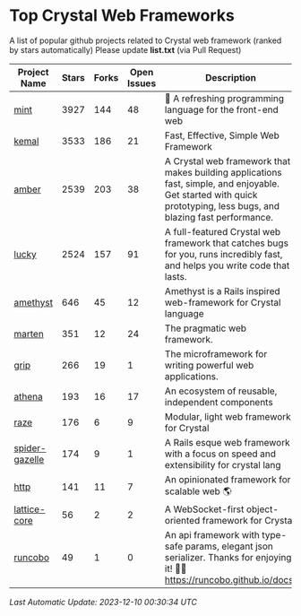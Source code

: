 # Top Crystal Web Frameworks

A list of popular github projects related to Crystal web framework (ranked by stars automatically)
Please update **list.txt** (via Pull Request)

| Project Name | Stars | Forks | Open Issues | Description | Last Commit |
| ------------ | ----- | ----- | ----------- | ----------- | ----------- |
| [mint](https://github.com/mint-lang/mint) |3927|144|48|:leaves: A refreshing programming language for the front-end web|2023-10-25T18:41:23Z|
| [kemal](https://github.com/kemalcr/kemal) |3533|186|21|Fast, Effective, Simple Web Framework|2023-10-31T10:34:15Z|
| [amber](https://github.com/amberframework/amber) |2539|203|38|A Crystal web framework that makes building applications fast, simple, and enjoyable. Get started with quick prototyping, less bugs, and blazing fast performance.|2023-11-25T01:17:47Z|
| [lucky](https://github.com/luckyframework/lucky) |2524|157|91|A full-featured Crystal web framework that catches bugs for you, runs incredibly fast, and helps you write code that lasts.|2023-12-04T16:09:33Z|
| [amethyst](https://github.com/amethyst-framework/amethyst) |646|45|12|Amethyst is a Rails inspired web-framework for Crystal language|2018-02-10T19:35:15Z|
| [marten](https://github.com/martenframework/marten) |351|12|24|The pragmatic web framework.|2023-12-04T03:39:44Z|
| [grip](https://github.com/grip-framework/grip) |266|19|1|The microframework for writing powerful web applications.|2023-11-22T21:47:59Z|
| [athena](https://github.com/athena-framework/athena) |193|16|17|An ecosystem of reusable, independent components|2023-12-02T19:51:05Z|
| [raze](https://github.com/samueleaton/raze) |176|6|9|Modular, light web framework for Crystal|2021-01-02T01:20:01Z|
| [spider-gazelle](https://github.com/spider-gazelle/spider-gazelle) |174|9|1|A Rails esque web framework with a focus on speed and extensibility for crystal lang|2023-11-12T20:56:42Z|
| [http](https://github.com/onyxframework/http) |141|11|7|An opinionated framework for scalable web 🌎|2019-08-13T09:00:30Z|
| [lattice-core](https://github.com/jasonl99/lattice-core) |56|2|2|A WebSocket-first object-oriented framework for Crystal|2017-03-31T23:57:57Z|
| [runcobo](https://github.com/runcobo/runcobo) |49|1|0|An api framework with type-safe params, elegant json serializer. Thanks for enjoying it! 👻👻 https://runcobo.github.io/docs/|2022-03-16T06:43:35Z|

*Last Automatic Update: 2023-12-10 00:30:34 UTC*